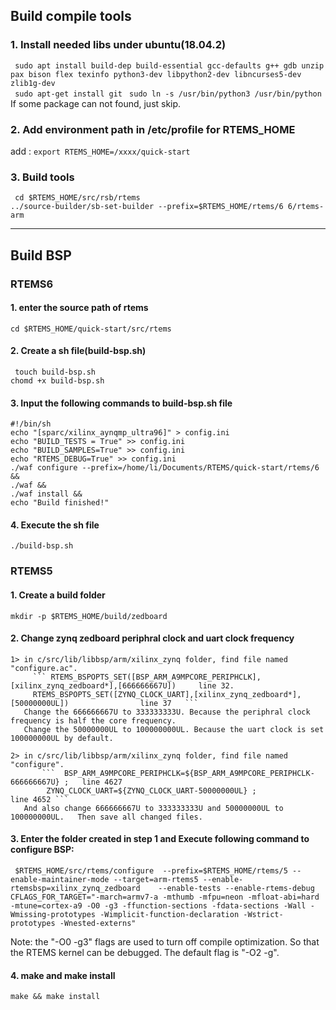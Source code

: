 ## Build compile tools
### 1. Install needed libs under ubuntu(18.04.2)   
   ``` sudo apt install build-dep build-essential gcc-defaults g++ gdb unzip pax bison flex texinfo python3-dev libpython2-dev libncurses5-dev zlib1g-dev```    
   ``` sudo apt-get install git```
   ``` sudo ln -s /usr/bin/python3 /usr/bin/python```
   If some package can not found, just skip.
   
### 2. Add environment path in /etc/profile for RTEMS_HOME   
   add :  ``` export RTEMS_HOME=/xxxx/quick-start ```     
   
### 3. Build tools
 
 ``` cd $RTEMS_HOME/src/rsb/rtems```   
 ``` ../source-builder/sb-set-builder --prefix=$RTEMS_HOME/rtems/6 6/rtems-arm ```     

*** 

## Build BSP 
### RTEMS6
#### 1. enter the source path of rtems    
  ``` cd $RTEMS_HOME/quick-start/src/rtems ```   
#### 2. Create a sh file(build-bsp.sh)
  ``` touch build-bsp.sh```   
  ``` chomd +x build-bsp.sh ```    
#### 3. Input the following commands to build-bsp.sh file   
 ``` #!/bin/sh   ```    
 ``` echo "[sparc/xilinx_aynqmp_ultra96]" > config.ini ```    
 ``` echo "BUILD_TESTS = True" >> config.ini ```    
 ``` echo "BUILD_SAMPLES=True" >> config.ini ```    
 ``` echo "RTEMS_DEBUG=True" >> config.ini ```    
 ``` ./waf configure --prefix=/home/li/Documents/RTEMS/quick-start/rtems/6 && ```     
 ``` ./waf && ```   
 ``` ./waf install && ```   
 ``` echo "Build finished!" ```      
  
#### 4. Execute the sh file   
 ``` ./build-bsp.sh ```    

 
### RTEMS5   
 #### 1. Create a build folder   
 ``` mkdir -p $RTEMS_HOME/build/zedboard ```     
 
 #### 2. Change zynq zedboard periphral clock and uart clock frequency   
    1> in c/src/lib/libbsp/arm/xilinx_zynq folder, find file named "configure.ac".    
         ``` RTEMS_BSPOPTS_SET([BSP_ARM_A9MPCORE_PERIPHCLK],[xilinx_zynq_zedboard*],[666666667U])     line 32.    
         RTEMS_BSPOPTS_SET([ZYNQ_CLOCK_UART],[xilinx_zynq_zedboard*],[50000000UL])                line 37   ```   
       Change the 666666667U to 333333333U. Because the periphral clock frequency is half the core frequency.  
       Change the 50000000UL to 100000000UL. Because the uart clock is set 100000000UL by default.
    
    2> in c/src/lib/libbsp/arm/xilinx_zynq folder, find file named "configure".    
           ```  BSP_ARM_A9MPCORE_PERIPHCLK=${BSP_ARM_A9MPCORE_PERIPHCLK-666666667U} ;   line 4627   
            ZYNQ_CLOCK_UART=${ZYNQ_CLOCK_UART-50000000UL} ;                       line 4652 ```   
       And also change 666666667U to 333333333U and 50000000UL to 100000000UL.   Then save all changed files.

 #### 3. Enter the folder created in step 1 and Execute following command to configure BSP:   
 ``` $RTEMS_HOME/src/rtems/configure  --prefix=$RTEMS_HOME/rtems/5 --enable-maintainer-mode --target=arm-rtems5 --enable-rtemsbsp=xilinx_zynq_zedboard    --enable-tests --enable-rtems-debug CFLAGS_FOR_TARGET="-march=armv7-a -mthumb -mfpu=neon -mfloat-abi=hard -mtune=cortex-a9 -O0 -g3 -ffunction-sections -fdata-sections -Wall -Wmissing-prototypes -Wimplicit-function-declaration -Wstrict-prototypes -Wnested-externs"```    
 
 Note: the "-O0 -g3" flags are used to turn off compile optimization. So that the RTEMS kernel can be debugged. The default flag is "-O2 -g". 
   
 
 #### 4. make and make install   
  ``` make && make install ```   
